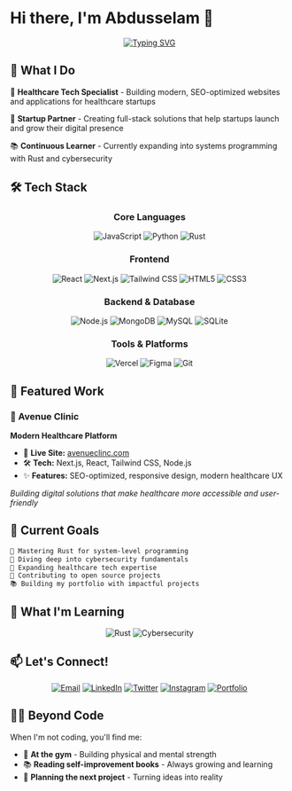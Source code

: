 # Hi there, I'm Abdusselam 👋

<div align="center">
  
[![Typing SVG](https://readme-typing-svg.herokuapp.com?font=Fira+Code&weight=500&size=25&pause=1000&color=2F81F7&center=true&vCenter=true&width=600&lines=First+Year+Software+Engineer;Full+Stack+Developer;Healthcare+Tech+Specialist;Building+for+Startups;Always+Learning+%26+Growing)](https://git.io/typing-svg)

</div>

## 💼 What I Do

🏥 **Healthcare Tech Specialist** - Building modern, SEO-optimized websites and applications for healthcare startups

🚀 **Startup Partner** - Creating full-stack solutions that help startups launch and grow their digital presence

📚 **Continuous Learner** - Currently expanding into systems programming with Rust and cybersecurity

## 🛠️ Tech Stack

<div align="center">

### Core Languages
![JavaScript](https://img.shields.io/badge/JavaScript-F7DF1E?style=for-the-badge&logo=javascript&logoColor=black)
![Python](https://img.shields.io/badge/Python-3776AB?style=for-the-badge&logo=python&logoColor=white)
![Rust](https://img.shields.io/badge/Rust-000000?style=for-the-badge&logo=rust&logoColor=white)

### Frontend
![React](https://img.shields.io/badge/React-20232A?style=for-the-badge&logo=react&logoColor=61DAFB)
![Next.js](https://img.shields.io/badge/Next.js-000000?style=for-the-badge&logo=next.js&logoColor=white)
![Tailwind CSS](https://img.shields.io/badge/Tailwind_CSS-38B2AC?style=for-the-badge&logo=tailwind-css&logoColor=white)
![HTML5](https://img.shields.io/badge/HTML5-E34F26?style=for-the-badge&logo=html5&logoColor=white)
![CSS3](https://img.shields.io/badge/CSS3-1572B6?style=for-the-badge&logo=css3&logoColor=white)

### Backend & Database
![Node.js](https://img.shields.io/badge/Node.js-43853D?style=for-the-badge&logo=node.js&logoColor=white)
![MongoDB](https://img.shields.io/badge/MongoDB-4EA94B?style=for-the-badge&logo=mongodb&logoColor=white)
![MySQL](https://img.shields.io/badge/MySQL-005C84?style=for-the-badge&logo=mysql&logoColor=white)
![SQLite](https://img.shields.io/badge/SQLite-07405E?style=for-the-badge&logo=sqlite&logoColor=white)

### Tools & Platforms
![Vercel](https://img.shields.io/badge/Vercel-000000?style=for-the-badge&logo=vercel&logoColor=white)
![Figma](https://img.shields.io/badge/Figma-F24E1E?style=for-the-badge&logo=figma&logoColor=white)
![Git](https://img.shields.io/badge/Git-F05032?style=for-the-badge&logo=git&logoColor=white)

</div>

## 🏥 Featured Work

### 🌟 Avenue Clinic
**Modern Healthcare Platform**
- 🔗 **Live Site:** [avenueclinc.com](https://www.avenueclinc.com/)
- 🛠️ **Tech:** Next.js, React, Tailwind CSS, Node.js
- ✨ **Features:** SEO-optimized, responsive design, modern healthcare UX

*Building digital solutions that make healthcare more accessible and user-friendly*


## 🎯 Current Goals

```markdown
🦀 Mastering Rust for system-level programming
🔐 Diving deep into cybersecurity fundamentals  
🏥 Expanding healthcare tech expertise
🚀 Contributing to open source projects
📚 Building my portfolio with impactful projects
```


## 🌱 What I'm Learning

<div align="center">

![Rust](https://img.shields.io/badge/Rust-000000?style=for-the-badge&logo=rust&logoColor=white&label=Learning)
![Cybersecurity](https://img.shields.io/badge/Cybersecurity-FF6B6B?style=for-the-badge&logo=security&logoColor=white&label=Exploring)

</div>


## 📫 Let's Connect!

<div align="center">

[![Email](https://img.shields.io/badge/Email-D14836?style=for-the-badge&logo=gmail&logoColor=white)](mailto:sallam.mn@gmail.com)
[![LinkedIn](https://img.shields.io/badge/LinkedIn-0077B5?style=for-the-badge&logo=linkedin&logoColor=white)](https://linkedin.com/in/yourprofile)
[![Twitter](https://img.shields.io/badge/Twitter-1DA1F2?style=for-the-badge&logo=twitter&logoColor=white)](https://twitter.com/yourhandle)
[![Instagram](https://img.shields.io/badge/Instagram-E4405F?style=for-the-badge&logo=instagram&logoColor=white)](https://instagram.com/yourusername)
[![Portfolio](https://img.shields.io/badge/Portfolio-FF5722?style=for-the-badge&logo=todoist&logoColor=white)](https://yourportfolio.com)

</div>

## 🏋️‍♂️ Beyond Code

When I'm not coding, you'll find me:
- 💪 **At the gym** - Building physical and mental strength
- 📚 **Reading self-improvement books** - Always growing and learning
- 🎯 **Planning the next project** - Turning ideas into reality


